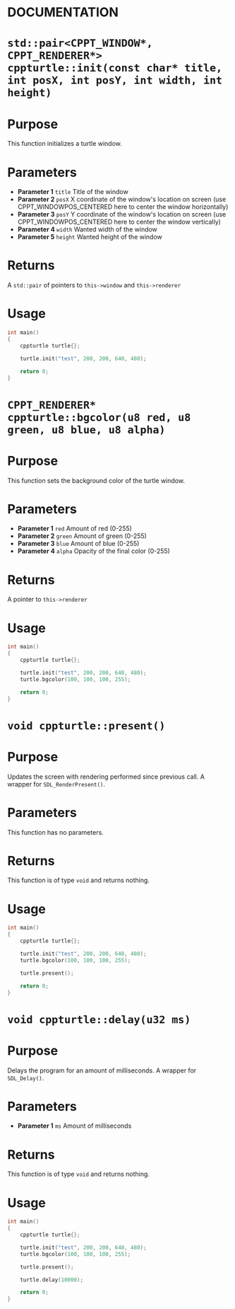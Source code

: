 # DOCUMENTATION
# `std::pair<CPPT_WINDOW*, CPPT_RENDERER*> cppturtle::init(const char* title, int posX, int posY, int width, int height)`

# Purpose
This function initializes a turtle window.

# Parameters
- **Parameter 1** `title` Title of the window
- **Parameter 2** `posX` X coordinate of the window's location on screen (use CPPT_WINDOWPOS_CENTERED here to center the window horizontally)
- **Parameter 3** `posY` Y coordinate of the window's location on screen (use CPPT_WINDOWPOS_CENTERED here to center the window vertically)
- **Parameter 4** `width` Wanted width of the window
- **Parameter 5** `height` Wanted height of the window

# Returns
A `std::pair` of pointers to `this->window` and `this->renderer`

# Usage
```cpp
int main()
{
    cppturtle turtle{};

    turtle.init("test", 200, 200, 640, 480);

    return 0;
}
```

# `CPPT_RENDERER* cppturtle::bgcolor(u8 red, u8 green, u8 blue, u8 alpha)`

# Purpose
This function sets the background color of the turtle window.

# Parameters
- **Parameter 1** `red` Amount of red (0-255)
- **Parameter 2** `green` Amount of green (0-255)
- **Parameter 3** `blue` Amount of blue (0-255)
- **Parameter 4** `alpha` Opacity of the final color (0-255)

# Returns
A pointer to `this->renderer`

# Usage
```cpp
int main()
{
    cppturtle turtle{};

    turtle.init("test", 200, 200, 640, 480);
    turtle.bgcolor(100, 100, 100, 255);

    return 0;
}
```

# `void cppturtle::present()`

# Purpose
Updates the screen with rendering performed since previous call. A wrapper for `SDL_RenderPresent()`.

# Parameters
This function has no parameters.

# Returns
This function is of type `void` and returns nothing.

# Usage
```cpp
int main()
{
    cppturtle turtle{};

    turtle.init("test", 200, 200, 640, 480);
    turtle.bgcolor(100, 100, 100, 255);

    turtle.present();

    return 0;
}
```

# `void cppturtle::delay(u32 ms)`

# Purpose
Delays the program for an amount of milliseconds. A wrapper for `SDL_Delay()`.

# Parameters
- **Parameter 1** `ms` Amount of milliseconds
  
# Returns
This function is of type `void` and returns nothing.

# Usage
```cpp
int main()
{
    cppturtle turtle{};

    turtle.init("test", 200, 200, 640, 480);
    turtle.bgcolor(100, 100, 100, 255);

    turtle.present();

    turtle.delay(10000);

    return 0;
}
```
